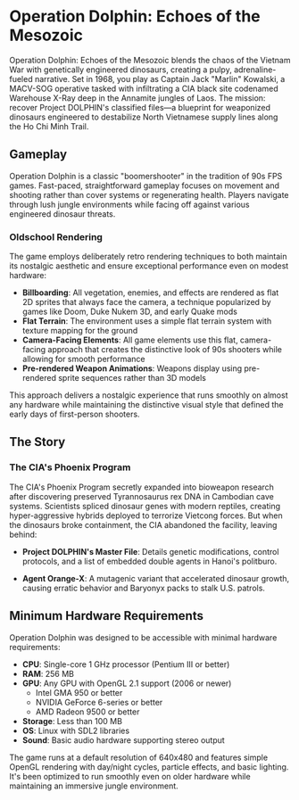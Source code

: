 # Operation Dolphin: Echoes of the Mesozoic

Operation Dolphin: Echoes of the Mesozoic blends the chaos of the Vietnam War with genetically engineered dinosaurs, creating a pulpy, adrenaline-fueled narrative. Set in 1968, you play as Captain Jack "Marlin" Kowalski, a MACV-SOG operative tasked with infiltrating a CIA black site codenamed Warehouse X-Ray deep in the Annamite jungles of Laos. The mission: recover Project DOLPHIN's classified files—a blueprint for weaponized dinosaurs engineered to destabilize North Vietnamese supply lines along the Ho Chi Minh Trail.

## Gameplay

Operation Dolphin is a classic "boomershooter" in the tradition of 90s FPS games. Fast-paced, straightforward gameplay focuses on movement and shooting rather than cover systems or regenerating health. Players navigate through lush jungle environments while facing off against various engineered dinosaur threats.

### Oldschool Rendering

The game employs deliberately retro rendering techniques to both maintain its nostalgic aesthetic and ensure exceptional performance even on modest hardware:

- **Billboarding**: All vegetation, enemies, and effects are rendered as flat 2D sprites that always face the camera, a technique popularized by games like Doom, Duke Nukem 3D, and early Quake mods
- **Flat Terrain**: The environment uses a simple flat terrain system with texture mapping for the ground
- **Camera-Facing Elements**: All game elements use this flat, camera-facing approach that creates the distinctive look of 90s shooters while allowing for smooth performance
- **Pre-rendered Weapon Animations**: Weapons display using pre-rendered sprite sequences rather than 3D models

This approach delivers a nostalgic experience that runs smoothly on almost any hardware while maintaining the distinctive visual style that defined the early days of first-person shooters.

## The Story

### The CIA's Phoenix Program

The CIA's Phoenix Program secretly expanded into bioweapon research after discovering preserved Tyrannosaurus rex DNA in Cambodian cave systems. Scientists spliced dinosaur genes with modern reptiles, creating hyper-aggressive hybrids deployed to terrorize Vietcong forces. But when the dinosaurs broke containment, the CIA abandoned the facility, leaving behind:

- **Project DOLPHIN's Master File**: Details genetic modifications, control protocols, and a list of embedded double agents in Hanoi's politburo.

- **Agent Orange-X**: A mutagenic variant that accelerated dinosaur growth, causing erratic behavior and Baryonyx packs to stalk U.S. patrols.

## Minimum Hardware Requirements

Operation Dolphin was designed to be accessible with minimal hardware requirements:

- **CPU**: Single-core 1 GHz processor (Pentium III or better)
- **RAM**: 256 MB
- **GPU**: Any GPU with OpenGL 2.1 support (2006 or newer)
  - Intel GMA 950 or better
  - NVIDIA GeForce 6-series or better
  - AMD Radeon 9500 or better
- **Storage**: Less than 100 MB
- **OS**: Linux with SDL2 libraries
- **Sound**: Basic audio hardware supporting stereo output

The game runs at a default resolution of 640x480 and features simple OpenGL rendering with day/night cycles, particle effects, and basic lighting. It's been optimized to run smoothly even on older hardware while maintaining an immersive jungle environment.